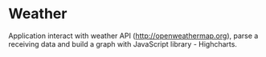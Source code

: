 # Weather 
Application interact with weather API (http://openweathermap.org), parse a receiving data and build a graph with JavaScript library - Highcharts.
